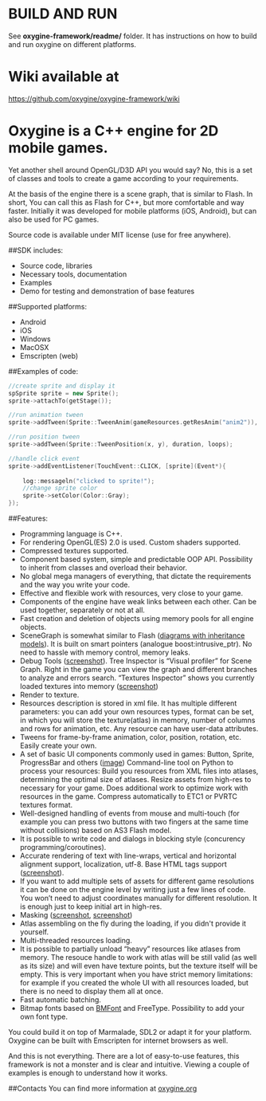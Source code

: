 # BUILD AND RUN   
See **oxygine-framework/readme/** folder. It has instructions on how to build and run oxygine on different platforms.

# Wiki available at
https://github.com/oxygine/oxygine-framework/wiki


# Oxygine is a C++ engine for 2D mobile games. 
Yet another shell around OpenGL/D3D API you would say? No, this is a set of classes and tools to create a game according to your requirements.

At the basis of the engine there is a scene graph, that is similar to Flash. In short, You can call this as Flash for C++, but more comfortable and way faster. Initially it was developed for mobile platforms (iOS, Android), but can also be used for PC games.

Source code is available under MIT license (use for free anywhere).

##SDK includes:
- Source code, libraries
- Necessary tools, documentation
- Examples
- Demo for testing and demonstration of base features

##Supported platforms:
- Android
- iOS
- Windows
- MacOSX
- Emscripten (web)

##Examples of code:

```cpp
//create sprite and display it
spSprite sprite = new Sprite();
sprite->attachTo(getStage());

//run animation tween
sprite->addTween(Sprite::TweenAnim(gameResources.getResAnim("anim2")), duration, loops);

//run position tween
sprite->addTween(Sprite::TweenPosition(x, y), duration, loops);

//handle click event
sprite->addEventListener(TouchEvent::CLICK, [sprite](Event*){
    
    log::messageln("clicked to sprite!");
    //change sprite color
    sprite->setColor(Color::Gray);
});
```		     

##Features:
- Programming language is C++.
- For rendering OpenGL(ES) 2.0 is used. Custom shaders supported.
- Compressed textures supported.
- Component based system, simple and predictable OOP API. Possibility to inherit from classes and overload their behavior.
- No global mega managers of everything, that dictate the requirements and the way you write your code.
- Effective and flexible work with resources, very close to your game.
- Components of the engine have weak links between each other. Can be used together, separately or not at all.
- Fast creation and deletion of objects using memory pools for all engine objects.
- SceneGraph is somewhat similar to Flash ([diagrams with inheritance models](http://i.imgur.com/DO5WFUA.png)). It is built on smart pointers (analogue boost:intrusive_ptr). No need to hassle with memory control, memory leaks. 
- Debug Tools ([screenshot](http://i.imgur.com/77aGg82.gif)). Tree Inspector is “Visual profiler” for Scene Graph. Right in the game you can view the graph and different branches to analyze and errors search. “Textures Inspector” shows you currently loaded textures into memory ([screenshot](http://i.imgur.com/Znynji4.png))
- Render to texture.
- Resources description is stored in xml file. It has multiple different parameters: you can add your own resources types, format can be set, in which you will store the texture(atlas) in memory, number of columns and rows for animation, etc. Any resource can have user-data attributes.
- Tweens for frame-by-frame animation, color, position, rotation, etc. Easily create your own.
- A set of basic UI components commonly used in games: Button, Sprite, ProgressBar and others ([image](http://i.imgur.com/IUxKi7O.png))
Command-line tool on Python to process your resources: Build you resources from XML files into atlases, determining the optimal size of atlases. Resize assets from high-res to necessary for your game. Does additional work to optimize work with resources in the game. Compress automatically to ETC1 or PVRTC textures format.
- Well-designed handling of events from mouse and multi-touch (for example you can press two buttons with two fingers at the same time without collisions) based on AS3 Flash model.
- It is possible to write code and dialogs in blocking style (concurency programming/coroutines).
- Accurate rendering of text with line-wraps, vertical and horizontal alignment support, localization, utf-8. Base HTML tags support ([screenshot](http://i.imgur.com/x66UTR3.gif)).
- If you want to add multiple sets of assets for different game resolutions it can be done on the engine level by writing just a few lines of code. You won’t need to adjust coordinates manually for different resolution. It is enough just to keep initial art in high-res.
- Masking ([screenshot](http://i.imgur.com/dxSUVGX.gif), [screenshot](http://i.imgur.com/wAhd6BG.png))
- Atlas assembling on the fly during the loading, if you didn't provide it yourself.
- Multi-threaded resources loading.
- It is possible to partially unload “heavy” resources like atlases from memory. The resouce handle to work with atlas will be still valid (as well as its size) and will even have texture points, but the texture itself will be empty. This is very important when you have strict memory limitations: for example if you created the whole UI with all resources loaded, but there is no need to display them all at once.
- Fast automatic batching.
- Bitmap fonts based on [BMFont](http://www.angelcode.com/products/bmfont/) and FreeType. Possibility to add your own font type.

You could build it on top of Marmalade, SDL2 or adapt it for your platform. Oxygine can be built with Emscripten for internet browsers as well.

And this is not everything. There are a lot of easy-to-use features, this framework is not a monster and is clear and intuitive. Viewing a couple of examples is enough to understand how it works.


##Contacts
You can find more information at [oxygine.org](http://oxygine.org)
